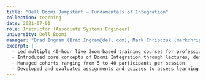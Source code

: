 ```yaml
---
title: "Dell Boomi Jumpstart – Fundamentals of Integration"
collection: teaching
date: 2021-07-01
role: Instructor (Associate Systems Engineer)
university: Dell Boomi
manager: "Brad Ingram (Brad.Ingram@dell.com), Mark Chripczuk (markchripczuk@gmail.com)"
excerpt: |
  - Led multiple 40-hour live Zoom-based training courses for professional software engineers and managers from external companies.
  - Introduced core concepts of Boomi Integration through lectures, demos, and hands-on labs.
  - Managed cohorts ranging from 5 to 40 participants per session.
  - Developed and evaluated assignments and quizzes to assess learning outcomes.
---
```

